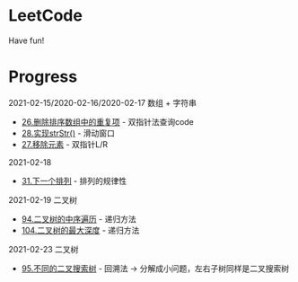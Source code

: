 # LeetCode
Have fun!

# Progress 
2021-02-15/2020-02-16/2020-02-17
数组 + 字符串
* [26.删除排序数组中的重复项](https://leetcode-cn.com/problems/remove-duplicates-from-sorted-array/submissions/) - 双指针法查询code
* [28.实现strStr()](https://leetcode-cn.com/problems/implement-strstr/) - 滑动窗口
* [27.移除元素](https://leetcode-cn.com/problems/remove-element/submissions/) - 双指针L/R

2021-02-18
* [31.下一个排列](https://leetcode-cn.com/problems/next-permutation/) - 排列的规律性 

2021-02-19
二叉树
* [94.二叉树的中序遍历](https://leetcode-cn.com/problems/binary-tree-inorder-traversal/) - 递归方法
* [104.二叉树的最大深度](https://leetcode-cn.com/problems/maximum-depth-of-binary-tree/) - 递归方法

2021-02-23
二叉树
* [95.不同的二叉搜索树](https://leetcode-cn.com/problems/unique-binary-search-trees/) - 回溯法 -> 分解成小问题，左右子树同样是二叉搜索树